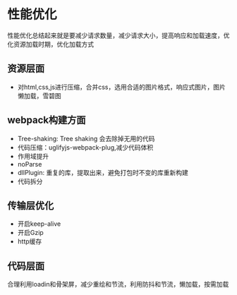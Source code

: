 # 性能优化

性能优化总结起来就是要减少请求数量，减少请求大小，提高响应和加载速度，优化资源加载时期，优化加载方式

## 资源层面

* 对html,css,js进行压缩，合并css，选用合适的图片格式，响应式图片，图片懒加载，雪碧图

## webpack构建方面

* Tree-shaking: Tree shaking 会去除掉无用的代码
* 代码压缩：uglifyjs-webpack-plug,减少代码体积
* 作用域提升
* noParse
* dllPlugin: 重复的库，提取出来，避免打包时不变的库重新构建
* 代码拆分

## 传输层优化

* 开启keep-alive
* 开启Gzip
* http缓存

## 代码层面
合理利用loadin和骨架屏，减少重绘和节流，利用防抖和节流，懒加载，按需加载
